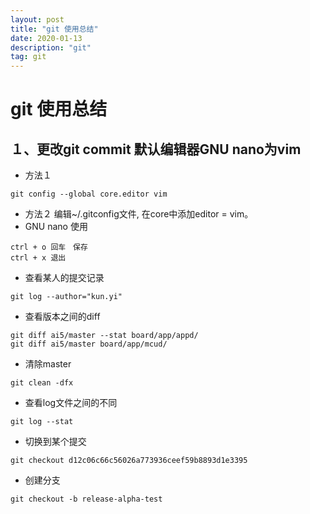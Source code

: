 ```yaml
---
layout: post
title: "git 使用总结"
date: 2020-01-13 
description: "git"
tag: git
---
```

# git 使用总结  

## １、更改git commit 默认编辑器GNU nano为vim  
* 方法１
```
git config --global core.editor vim
```
* 方法２
编辑~/.gitconfig文件, 在core中添加editor = vim。
* GNU nano 使用
```
ctrl + o 回车　保存
ctrl + x 退出
```
* 查看某人的提交记录
````
git log --author="kun.yi"
````
* 查看版本之间的diff
````
git diff ai5/master --stat board/app/appd/
git diff ai5/master board/app/mcud/
````
* 清除master
````
git clean -dfx
````
* 查看log文件之间的不同
````
git log --stat
````
* 切换到某个提交
````
git checkout d12c06c66c56026a773936ceef59b8893d1e3395
````
* 创建分支
```
git checkout -b release-alpha-test
```